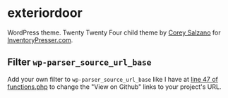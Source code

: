 # exteriordoor

WordPress theme. Twenty Twenty Four child theme by [Corey Salzano](https://github.com/csalzano) for [InventoryPresser.com](https://inventorypresser.com).

## Filter `wp-parser_source_url_base`

Add your own filter to `wp-parser_source_url_base` like I have at [line 47 of functions.php](https://github.com/fridaysystems/exteriordoor/blob/main/functions.php#L47) to change the "View on Github" links to your project's URL.